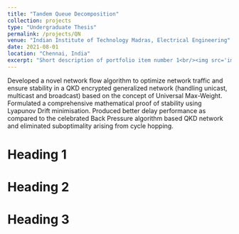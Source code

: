 ```yaml
---
title: "Tandem Queue Decomposition"
collection: projects
type: "Undergraduate Thesis"
permalink: /projects/QN
venue: "Indian Institute of Technology Madras, Electrical Engineering"
date: 2021-08-01
location: "Chennai, India"
excerpt: "Short description of portfolio item number 1<br/><img src='images/QNet.png'>"
---
```


Developed a novel network flow algorithm to optimize network traffic and ensure stability in a QKD encrypted generalized network (handling unicast, multicast and broadcast) based on the concept of Universal Max-Weight. 
Formulated a comprehensive mathematical proof of stability using Lyapunov Drift minimisation. Produced better delay performance as compared to the celebrated Back Pressure algorithm based QKD network and eliminated suboptimality arising from cycle hopping.


Heading 1
======

Heading 2
======

Heading 3
======
